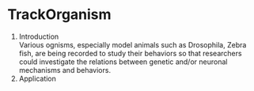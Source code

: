 # TrackOrganism
1. Introduction  
		Various ognisms, especially model animals such as Drosophila, Zebra fish, are being recorded to study their behaviors so that researchers could investigate the relations between genetic and/or neuronal mechanisms and behaviors.
2. Application
